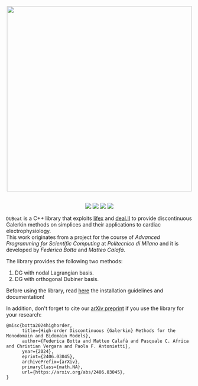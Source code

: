 <div align="center">
<img src="https://matteocalafa.com/images/DUBeat-logo.svg" width="500">
</div><br>


<p align="center">
    <a><img src="https://matteocalafa.com/badges/DUBeat-version.svg" /></a>
    <a><img src="https://matteocalafa.com/badges/DUBeat-doc.svg" /></a>
    <a><img src="https://matteocalafa.com/badges/DUBeat-cite.svg" /></a>
    <a><img src="https://matteocalafa.com/badges/DUBeat-license.svg" /></a>
</p>

`DUBeat` is a C++ library that exploits [lifex][] and [deal.II][] to provide discontinuous Galerkin methods on simplices and their applications to cardiac electrophysiology.  
This work originates from a project for the course of *Advanced Programming for Scientific Computing* at *Politecnico di Milano* and it is developed by *Federica Botta* and *Matteo Calafà*.  

The library provides the following two methods:
1. DG with nodal Lagrangian basis.
2. DG with orthogonal Dubiner basis.

Before using the library, read [here][] the installation guidelines and documentation!

In addition, don't forget to cite our [arXiv preprint][] if you use the library for your research:
```
@misc{botta2024highorder,
      title={High-order Discontinuous {Galerkin} Methods for the Monodomain and Bidomain Models}, 
      author={Federica Botta and Matteo Calafà and Pasquale C. Africa and Christian Vergara and Paola F. Antonietti},
      year={2024},
      eprint={2406.03045},
      archivePrefix={arXiv},
      primaryClass={math.NA},
      url={https://arxiv.org/abs/2406.03045}, 
}
```


[lifex]: https://lifex.gitlab.io/
[here]: https://matteocalafa.com/DUBeat/
[deal.II]: https://www.dealii.org/
[arXiv preprint]: https://arxiv.org/abs/2406.03045